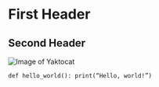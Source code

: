 # First Header 
## Second Header 


![Image of Yaktocat](https://octodex.github.com/images/yaktocat.png)


```
def hello_world(): print(“Hello, world!”)
```
